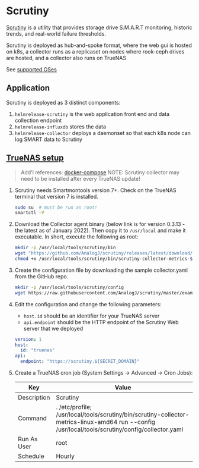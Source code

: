 # Scrutiny

[Scrutiny](https://github.com/AnalogJ/scrutiny) is a utility that provides storage drive S.M.A.R.T monitoring,
historic trends, and real-world failure thresholds.

Scrutiny is deployed as hub-and-spoke format, where the web gui is hosted on k8s,
a collector runs as a replicaset on nodes where rook-ceph drives are hosted,
and a collector also runs on TrueNAS

See [supported OSes](https://github.com/AnalogJ/scrutiny/blob/master/docs/SUPPORTED_NAS_OS.md)

## Application

Scrutiny is deployed as 3 distinct components:

1. `helmrelease-scrutiny` is the web application front end and data collection endpoint
2. `helmrelease-influxdb` stores the data
3. `helmrelease-collector` deploys a daemonset so that each k8s node can log SMART data to Scrutiny

## [TrueNAS setup](https://github.com/AnalogJ/scrutiny/blob/master/docs/INSTALL_HUB_SPOKE.md)

> Add'l references: [docker-compose](https://github.com/AnalogJ/scrutiny/blob/master/docker/example.hubspoke.docker-compose.yml)
> NOTE: Scrutiny collector may need to be installed after every TrueNAS update!

1. Scrutiny needs Smartmontools version 7+. Check on the TrueNAS terminal that version 7 is installed.

   ```sh
   sudo su  # must be run as root!
   smartctl -V
   ```

2. Download the Collector agent binary (below link is for version 0.3.13 - the latest as of January 2022).
   Then copy it to `/usr/local` and make it executable. In short, execute the following as root:

   <!-- markdownlint-disable MD013-->
   ```sh
   mkdir -p /usr/local/tools/scrutiny/bin
   wget "https://github.com/AnalogJ/scrutiny/releases/latest/download/scrutiny-collector-metrics-$(uname | tr "[:upper:]" "[:lower:]")-amd64" -P /usr/local/tools/scrutiny/bin
   chmod +x /usr/local/tools/scrutiny/bin/scrutiny-collector-metrics-$(uname | tr "[:upper:]" "[:lower:]")-amd64
   ```
   <!-- markdownlint-enable -->

3. Create the configuration file by downloading the sample collector.yaml from the GitHub repo.

   ```sh
   mkdir -p /usr/local/tools/scrutiny/config
   wget https://raw.githubusercontent.com/AnalogJ/scrutiny/master/example.collector.yaml -O /usr/local/tools/scrutiny/config/collector.yaml
   ```

4. Edit the configuration and change the following parameters:

   * `host.id` should be an identifier for your TrueNAS server
   * `api.endpoint` should be the HTTP endpoint of the Scrutiny Web server that we deployed

   ```yaml
   version: 1
   host:
     id: "truenas"
   api:
     endpoint: "https://scrutiny.${SECRET_DOMAIN}"
   ```

5. Create a TrueNAS cron job (System Settings → Advanced → Cron Jobs):

   | Key | Value |
   |-------------|----------|
   | Description | Scrutiny |
   | Command     | . /etc/profile; /usr/local/tools/scrutiny/bin/scrutiny-collector-metrics-linux-amd64 run --config /usr/local/tools/scrutiny/config/collector.yaml |
   | Run As User | root |
   | Schedule | Hourly |
